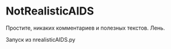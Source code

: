 # NotRealisticAIDS
Простите, никаких комментариев и полезных текстов. Лень.

Запуск из nrealisticAIDS.py
